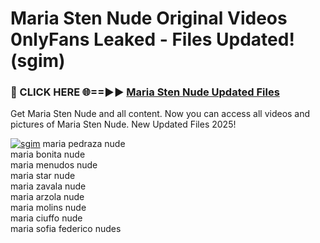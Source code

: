 # Maria Sten Nude Original Videos 0nlyFans Leaked - Files Updated! (sgim)

<h3>🔴 CLICK HERE 🌐==►► <a href="https://tinyurl.com/5h6xmrr3" rel="nofollow">Maria Sten Nude Updated Files</a></h3>

Get Maria Sten Nude and all content. Now you can access all videos and pictures of Maria Sten Nude. New Updated Files 2025!

[![sgim](https://i.imgur.com/KVD873Z.gif)](https://tinyurl.com/5h6xmrr3)
maria pedraza nude<br>
maria bonita nude<br>
maria menudos nude<br>
maria star nude<br>
maria zavala nude<br>
maria arzola nude<br>
maria molins nude<br>
maria ciuffo nude<br>
maria sofia federico nudes